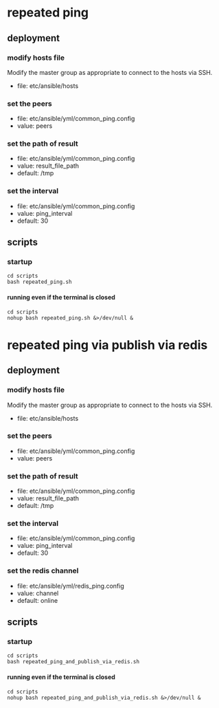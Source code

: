 # repeated ping  

## deployment  

### modify hosts file  

Modify the master group as appropriate to connect to the hosts via SSH.  

* file:    etc/ansible/hosts  

### set the peers  

* file:    etc/ansible/yml/common_ping.config  
* value:   peers  

### set the path of result  

* file:    etc/ansible/yml/common_ping.config  
* value:   result_file_path  
* default: /tmp  

### set the interval  

* file:    etc/ansible/yml/common_ping.config  
* value:   ping_interval  
* default: 30  

## scripts  

### startup   

```
cd scripts  
bash repeated_ping.sh  
```

#### running even if the terminal is closed 

```
cd scripts  
nohup bash repeated_ping.sh &>/dev/null &  
```

# repeated ping via publish via redis 

## deployment  

### modify hosts file  

Modify the master group as appropriate to connect to the hosts via SSH.  

* file:    etc/ansible/hosts  

### set the peers  

* file:    etc/ansible/yml/common_ping.config  
* value:   peers  

### set the path of result  

* file:    etc/ansible/yml/common_ping.config  
* value:   result_file_path  
* default: /tmp  

### set the interval  

* file:    etc/ansible/yml/common_ping.config  
* value:   ping_interval  
* default: 30  

### set the redis channel  

* file:    etc/ansible/yml/redis_ping.config
* value:   channel
* default: online

## scripts  

### startup   

```
cd scripts  
bash repeated_ping_and_publish_via_redis.sh  
```

#### running even if the terminal is closed 

```
cd scripts  
nohup bash repeated_ping_and_publish_via_redis.sh &>/dev/null &  
```
